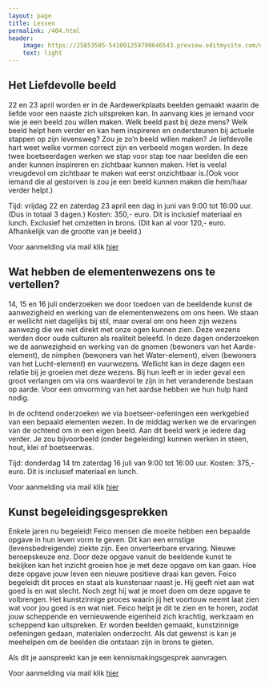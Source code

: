 ```yaml
---
layout: page
title: Lessen
permalink: /404.html
header:
    image: https://25853585-541091259790646543.preview.editmysite.com/uploads/2/5/8/5/25853585/lessen-4-kopie_orig.jpg
    text: light
---
```





## Het Liefdevolle beeld

22 en 23 april worden er in de Aardewerkplaats beelden
gemaakt waarin de liefde voor een naaste zich uitspreken kan. In aanvang kies je iemand voor
wie je een beeld zou willen maken. Welk beeld past bij deze mens? Welk beeld helpt hem verder
en kan hem inspireren en ondersteunen bij actuele stappen op zijn levensweg? Zou je zo’n
beeld willen maken? Je liefdevolle hart weet welke vormen correct zijn en verbeeld mogen
worden.
In deze twee boetseerdagen werken we stap voor stap toe naar beelden die een ander
kunnen inspireren en zichtbaar kunnen maken. Het is veelal vreugdevol om zichtbaar te maken
wat eerst onzichtbaar is.(Ook voor iemand die al gestorven is zou je een beeld kunnen maken
die hem/haar verder helpt.)

Tijd: vrijdag 22 en zaterdag 23 april een dag in juni van
9:00 tot 16:00 uur. (Dus in totaal 3 dagen.)
Kosten: 350,- euro. Dit is inclusief materiaal en lunch. Exclusief het omzetten in
brons. (Dit kan al voor 120,- euro. Afhankelijk van de grootte van je beeld.)

Voor aanmelding via mail klik [hier](contact.md)

## Wat hebben de elementenwezens ons te vertellen?

14, 15 en 16 juli onderzoeken we door toedoen van de beeldende kunst de aanwezigheid en werking van de elementenwezens om ons heen.
We staan er wellicht niet dagelijks bij stil, maar overal om ons heen zijn wezens aanwezig die we niet direkt met onze ogen kunnen zien. Deze wezens werden door oude culturen als realiteit beleefd. In deze dagen onderzoeken we de aanwezigheid en werking van de gnomen (bewoners van het Aarde-element), de nimphen (bewoners van het Water-element), elven (bewoners van het Lucht-element) en vuurwezens. Wellicht kan in deze dagen een relatie bij je groeien met deze wezens. Bij hun leeft er in ieder geval een groot verlangen om via ons waardevol te zijn in het veranderende bestaan op aarde. Voor een omvorming van het aardse hebben we hun hulp hard nodig.

In de ochtend onderzoeken we via boetseer-oefeningen een werkgebied van een bepaald elementen wezen. In de middag werken we de ervaringen van de ochtend om in een eigen beeld. Aan dit beeld werk je iedere dag verder. Je zou bijvoorbeeld (onder begeleiding) kunnen werken in steen, hout, klei of boetseerwas.   

Tijd: donderdag 14 tm zaterdag 16 juli van
9:00 tot 16:00 uur.
Kosten: 375,- euro. Dit is inclusief materiaal en lunch.

Voor aanmelding via mail klik [hier](contact.md)


## Kunst begeleidingsgesprekken

Enkele jaren nu begeleidt Feico mensen die moeite hebben een bepaalde opgave in hun leven vorm te geven. Dit kan een ernstige (levensbedreigende) ziekte zijn. Een onverteerbare ervaring. Nieuwe beroepskeuze enz.
Door deze opgave vanuit de beeldende kunst te bekijken kan het inzicht groeien hoe je met deze opgave om kan gaan. Hoe deze opgave jouw leven een nieuwe positieve draai kan geven.
Feico begeleidt dit proces en staat als kunstenaar naast je. Hij geeft niet aan wat goed is en wat slecht. Noch zegt hij wat je moet doen om deze opgave te volbrengen. Het kunstzinnige proces waarin jij het voortouw neemt laat zien wat voor jou goed is en wat niet. Feico helpt je dit te zien en te horen, zodat jouw scheppende en vernieuwende eigenheid zich krachtig, werkzaam en scheppend kan uitspreken.
Er worden beelden gemaakt, kunstzinnige oefeningen gedaan, materialen onderzocht. Als dat gewenst is kan je meehelpen om de beelden die ontstaan zijn in brons te gieten.

Als dit je aanspreekt kan je een kennismakingsgesprek aanvragen.

Voor aanmelding via mail klik [hier](contact.md)
